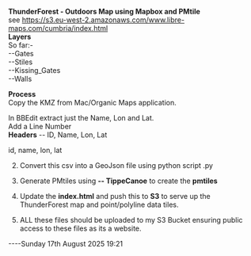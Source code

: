**ThunderForest - Outdoors Map using Mapbox and PMtile**     
see https://s3.eu-west-2.amazonaws.com/www.libre-maps.com/cumbria/index.html   
**Layers**    
So far:-   
--Gates   
--Stiles   
--Kissing_Gates   
--Walls   

**Process**     
Copy the KMZ from Mac/Organic Maps application.   

In BBEdit extract just the Name, Lon and Lat.    
Add a Line Number   
**Headers** -- ID, Name, Lon, Lat   

id, name, lon, lat   
 
2. Convert this csv into a GeoJson file using python script .py   

3. Generate PMtiles using **-- TippeCanoe** to create the **pmtiles**   

4. Update the **index.html** and push this to **S3** to serve up the ThunderForest map and point/polyline data tiles.   

5. ALL these files should be uploaded to my S3 Bucket ensuring public access to these files as its a website.   

----Sunday 17th August 2025 19:21

